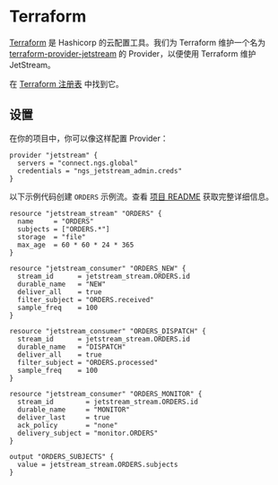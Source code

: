 # Terraform

[Terraform](https://www.terraform.io/) 是 Hashicorp 的云配置工具。我们为 Terraform 维护一个名为 [terraform-provider-jetstream](https://github.com/nats-io/terraform-provider-jetstream/) 的 Provider，以便使用 Terraform 维护 JetStream。

在 [Terraform 注册表](https://registry.terraform.io/providers/nats-io/jetstream/latest/docs) 中找到它。

## 设置

在你的项目中，你可以像这样配置 Provider：

```text
provider "jetstream" {
  servers = "connect.ngs.global"
  credentials = "ngs_jetstream_admin.creds"
}
```

以下示例代码创建 `ORDERS` 示例流。查看 [项目 README](https://github.com/nats-io/terraform-provider-jetstream#readme) 获取完整详细信息。

```text
resource "jetstream_stream" "ORDERS" {
  name     = "ORDERS"
  subjects = ["ORDERS.*"]
  storage  = "file"
  max_age  = 60 * 60 * 24 * 365
}

resource "jetstream_consumer" "ORDERS_NEW" {
  stream_id      = jetstream_stream.ORDERS.id
  durable_name   = "NEW"
  deliver_all    = true
  filter_subject = "ORDERS.received"
  sample_freq    = 100
}

resource "jetstream_consumer" "ORDERS_DISPATCH" {
  stream_id      = jetstream_stream.ORDERS.id
  durable_name   = "DISPATCH"
  deliver_all    = true
  filter_subject = "ORDERS.processed"
  sample_freq    = 100
}

resource "jetstream_consumer" "ORDERS_MONITOR" {
  stream_id        = jetstream_stream.ORDERS.id
  durable_name     = "MONITOR"
  deliver_last     = true
  ack_policy       = "none"
  delivery_subject = "monitor.ORDERS"
}

output "ORDERS_SUBJECTS" {
  value = jetstream_stream.ORDERS.subjects
}
```